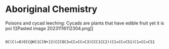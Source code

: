 # Aboriginal Chemistry
Poisons and cycad leeching:
Cycads are plants that have edible fruit yet it is poi
![[Pasted image 20231116112304.png]]
```smiles

OC(C(=O)O[C@H]1C[N+]2(CCCOC3=CC=CC=C3)CCC1CC2)(C1=CC=CS1)C1=CC=CS1

```
